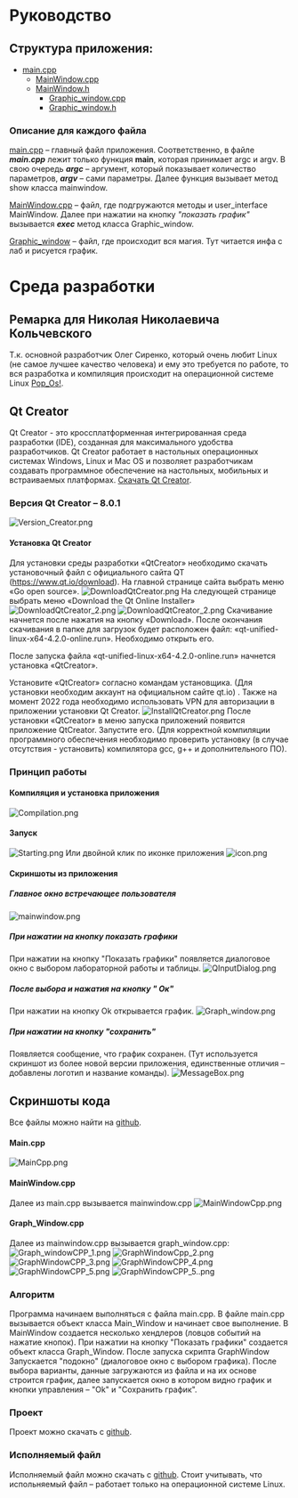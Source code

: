 #  Руководство
## Структура приложения:
+ [main.cpp](main.cpp)
    - [MainWindow.cpp](./Main_Window.cpp)
    - [MainWindow.h](MainWindow.cpp)
        - [Graphic_window.cpp](Graphic_window.cpp)
        - [Graphic_window.h](Graphic_window.h)
  
### Описание для каждого файла
[main.cpp](main.cpp) – главный файл приложения. Соответственно, в файле _**main.cpp**_  лежит только функция **main**, которая принимает argc и argv. В свою очередь **_argc_**  –   аргумент, который показывает количество параметров, _**argv**_ – сами параметры. Далее функция вызывает метод show класса mainwindow. 

[MainWindow.cpp](./MainWindow.cpp) – файл, где подгружаются методы и user_interface MainWindow. Далее при нажатии на кнопку _"показать график"_ вызывается **_exec_** метод класса Graphic_window. 

[Graphic_window](Graphic_window.cpp) – файл, где происходит вся магия.  Тут читается инфа с лаб и рисуется график.

# Среда разработки

## Ремарка для Николая Николаевича Кольчевского
   Т.к. основной разработчик Олег Сиренко, который очень любит Linux (не самое лучшее качество человека) и ему это требуется по работе, то вся разработка и компиляция происходит на операционной системе Linux [Pop_Os!](https://pop.system76.com/).  
   
##  Qt Creator 

Qt Creator - это кроссплатформенная интегрированная среда разработки (IDE), созданная для максимального удобства разработчиков. Qt Creator работает в настольных операционных системах Windows, Linux и Mac OS и позволяет разработчикам создавать программное обеспечение на настольных, мобильных и встраиваемых платформах.
[Скачать Qt Creator](https://www.qt.io/product/development-tools).

### Версия Qt Creator – 8.0.1

![Version_Creator.png](Version_Creator.png "Version_Creator.png")

#### Установка Qt Creator

Для установки среды разработки «QtCreator» необходимо скачать установочный файл с официального сайта QT (https://www.qt.io/download). На главной странице сайта выбрать меню «Go open source». 
![DownloadQtCreator.png](DownloadQtCreator.png)
На следующей странице выбрать меню «Download the Qt Online Installer»
![DownloadQtCreator_2.png](DownloadQtCreator_2.png)
![DownloadQtCreator_2.png](DownloadQtCreator_2.png)
Скачивание начнется после нажатия на кнопку «Download». После окончания скачивания в папке для загрузок будет расположен файл: «qt-unified-linux-x64-4.2.0-online.run». Необходимо открыть его.

После запуска файла «qt-unified-linux-x64-4.2.0-online.run» начнется установка «QtCreator».

Установите «QtCreator» согласно командам установщика. (Для установки необходим аккаунт на официальном сайте qt.io) . Также на момент 2022 года необходимо использовать VPN для авторизации в приложении установки Qt Creator.
![InstallQtCreator.png](InstallQtCreator.png)
После установки «QtCreator» в меню запуска приложений появится приложение QtCreator. Запустите его. (Для корректной компиляции программного обеспечения необходимо проверить установку (в случае отсутствия - установить) компилятора gcc, g++ и дополнительного ПО).

### Принцип работы

#### Компиляция и установка приложения

![Compilation.png](Compilation.png)

#### Запуск
![Starting.png](Starting.png)
Или двойной клик по иконке приложения
![icon.png](icon.png "icon.png")

#### Скриншоты из приложения

##### Главное окно встречающее пользователя

![mainwindow.png](mainwindow.png "mainwindow.png")

##### При нажатии на кнопку показать графики

При нажатии на кнопку "Показать графики" появляется диалоговое окно с выбором лабораторной работы и таблицы.
![QInputDialog.png](QInputDialog.png "QInputDialog.png")

##### После выбора и нажатия на кнопку " Ок"

 При нажатии на кнопку Ok открывается график.
![Graph_window.png](Graph_window.png)

   
   
##### При нажатии на кнопку "сохранить"

   Появляется сообщение, что график сохранен.
   (Тут используется скриншот из более новой версии приложения, единственные отличия – добавлены логотип и название команды).
   ![MessageBox.png](MessageBox.png)
   
   
## Скриншоты кода
Все файлы можно найти на [github](https://github.com/OlegSirenko/Physics-of-semiconductors-and-semiconductor-devices).

####  Main.cpp
   ![MainCpp.png](MainCpp.png)
   
#### MainWindow.cpp

   Далее из main.cpp вызывается mainwindow.cpp
   ![MainWindowCpp.png](MainWindowCpp.png)
   
#### Graph_Window.cpp
   Далее из mainwindow.cpp вызывается graph_window.cpp:
   ![Graph_windowCPP_1.png](Graph_windowCPP_1.png) ![GraphWindowCpp_2.png](GraphWindowCpp_2.png) ![GraphWindowCPP_3.png](GraphWindowCPP_3.png) ![GraphWindowCPP_4.png](GraphWindowCPP_4.png) ![GraphWindowCPP_5.png](GraphWindowCPP_5.png) ![GraphWindowCPP_5..png](GraphWindowCPP_5..png)
   
### Алгоритм
 Программа начинаем выполняться с файла main.cpp. В файле  main.cpp вызывается объект класса Main_Window и начинает свое выполнение. В MainWindow создается несколько хендлеров (ловцов событий на нажатие кнопок). 
 При нажатии на кнопку "Показать графики" создается объект класса Graph_Window.   После запуска скрипта GraphWindow Запускается "подокно" (диалоговое окно с выбором графика). После выбора варианты, данные загружаются из файла и на их основе строится график, далее запускается окно в котором видно график и кнопки управления –  "Ok" и "Сохранить график". 
 
 
### Проект 
Проект можно скачать с [github](https://github.com/OlegSirenko/Physics-of-semiconductors-and-semiconductor-devices).

### Исполняемый файл
Исполняемый файл можно скачать с [github](https://github.com/OlegSirenko/Physics-of-semiconductors-and-semiconductor-devices). Стоит учитывать, что испольняемый файл – работает только на операционной системе Linux.
 